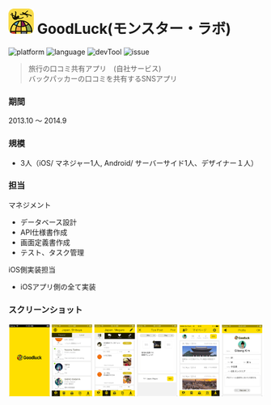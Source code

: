 # ![](https://github.com/Noodlekim/RESUME/blob/master/images/goodluck.png?raw=true=50x50) GoodLuck(モンスター・ラボ)

![platform](https://img.shields.io/badge/platform-iOS-blue.svg)
![language](https://img.shields.io/badge/language-Obj--C-red.svg)
![devTool](https://img.shields.io/badge/devTool-Xcode-yellow.svg)
![issue](https://img.shields.io/badge/issue-Backlog-green.svg)

> 旅行の口コミ共有アプリ　(自社サービス)  
> バックパッカーの口コミを共有するSNSアプリ

### 期間
2013.10 ～ 2014.9

### 規模
- 3人（iOS/ マネジャー1人, Android/ サーバーサイド1人、デザイナー１人）

### 担当
マネジメント
  - データベース設計
  - API仕様書作成
  - 画面定義書作成
  - テスト、タスク管理

iOS側実装担当
  - iOSアプリ側の全て実装

### スクリーンショット
![](https://github.com/Noodlekim/RESUME/blob/master/images/screenshots/monstar-lab/ml_goodluck.png?raw=true)

